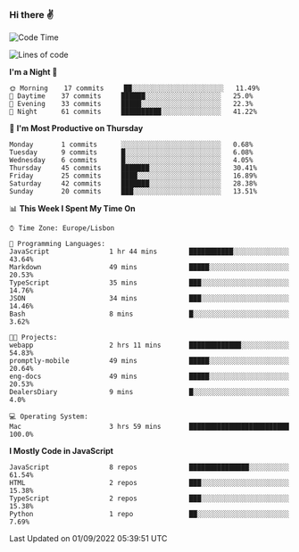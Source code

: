 ### Hi there :v:

<!--
**eusebioaddsilva/eusebioaddsilva** is a ✨ _special_ ✨ repository because its `README.md` (this file) appears on your GitHub profile.

<!--START_SECTION:waka-->
![Code Time](http://img.shields.io/badge/Code%20Time-29%20hrs%2039%20mins-blue)

![Lines of code](https://img.shields.io/badge/From%20Hello%20World%20I%27ve%20Written-642%20Thousand%20lines%20of%20code-blue)

**I'm a Night 🦉** 

```text
🌞 Morning    17 commits     ██░░░░░░░░░░░░░░░░░░░░░░░   11.49% 
🌆 Daytime    37 commits     ██████░░░░░░░░░░░░░░░░░░░   25.0% 
🌃 Evening    33 commits     █████░░░░░░░░░░░░░░░░░░░░   22.3% 
🌙 Night      61 commits     ██████████░░░░░░░░░░░░░░░   41.22%

```
📅 **I'm Most Productive on Thursday** 

```text
Monday       1 commits      ░░░░░░░░░░░░░░░░░░░░░░░░░   0.68% 
Tuesday      9 commits      █░░░░░░░░░░░░░░░░░░░░░░░░   6.08% 
Wednesday    6 commits      █░░░░░░░░░░░░░░░░░░░░░░░░   4.05% 
Thursday     45 commits     ███████░░░░░░░░░░░░░░░░░░   30.41% 
Friday       25 commits     ████░░░░░░░░░░░░░░░░░░░░░   16.89% 
Saturday     42 commits     ███████░░░░░░░░░░░░░░░░░░   28.38% 
Sunday       20 commits     ███░░░░░░░░░░░░░░░░░░░░░░   13.51%

```


📊 **This Week I Spent My Time On** 

```text
⌚︎ Time Zone: Europe/Lisbon

💬 Programming Languages: 
JavaScript               1 hr 44 mins        ███████████░░░░░░░░░░░░░░   43.64% 
Markdown                 49 mins             █████░░░░░░░░░░░░░░░░░░░░   20.53% 
TypeScript               35 mins             ███░░░░░░░░░░░░░░░░░░░░░░   14.76% 
JSON                     34 mins             ███░░░░░░░░░░░░░░░░░░░░░░   14.46% 
Bash                     8 mins              █░░░░░░░░░░░░░░░░░░░░░░░░   3.62%

🐱‍💻 Projects: 
webapp                   2 hrs 11 mins       █████████████░░░░░░░░░░░░   54.83% 
promptly-mobile          49 mins             █████░░░░░░░░░░░░░░░░░░░░   20.64% 
eng-docs                 49 mins             █████░░░░░░░░░░░░░░░░░░░░   20.53% 
DealersDiary             9 mins              █░░░░░░░░░░░░░░░░░░░░░░░░   4.0%

💻 Operating System: 
Mac                      3 hrs 59 mins       █████████████████████████   100.0%

```

**I Mostly Code in JavaScript** 

```text
JavaScript               8 repos             ███████████████░░░░░░░░░░   61.54% 
HTML                     2 repos             ███░░░░░░░░░░░░░░░░░░░░░░   15.38% 
TypeScript               2 repos             ███░░░░░░░░░░░░░░░░░░░░░░   15.38% 
Python                   1 repo              ██░░░░░░░░░░░░░░░░░░░░░░░   7.69%

```



 Last Updated on 01/09/2022 05:39:51 UTC
<!--END_SECTION:waka-->
